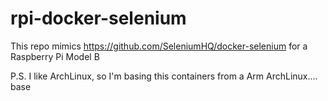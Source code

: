 # rpi-docker-selenium
This repo mimics https://github.com/SeleniumHQ/docker-selenium for a Raspberry Pi Model B


P.S.
I like ArchLinux, so I'm basing this containers from a Arm ArchLinux.... base


